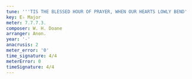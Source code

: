 ```yaml
---
tune: '''TIS THE BLESSED HOUR OF PRAYER, WHEN OUR HEARTS LOWLY BEND'
key: E♭ Major
meter: 7.7.7.3.
composer: W. H. Doane
arranger: Anon.
year: '-'
anacrusis: 2
meter_error: '0'
time_signature: 4/4
meterError: 0
timeSignature: 4/4
---
```

